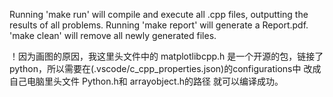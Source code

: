 Running 'make run' will compile and execute all .cpp files, outputting the results of all problems. 
Running 'make report' will generate a Report.pdf.
'make clean' will remove all newly generated files.

！因为画图的原因，我这里头文件中的 matplotlibcpp.h 是一个开源的包，链接了python，所以需要在(.vscode/c_cpp_properties.json)的configurations中 改成自己电脑里头文件 Python.h和 arrayobject.h的路径 就可以编译成功。